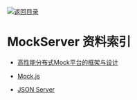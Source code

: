 [![返回目录](https://parg.co/UGo)](https://parg.co/b4z) 
 


 


 


 




# MockServer 资料索引



- [高性能分布式Mock平台的框架与设计](http://139.196.14.76/t/mock/285)

- [Mock.js](http://mockjs.com/)

- [JSON Server](https://github.com/typicode/json-server)


